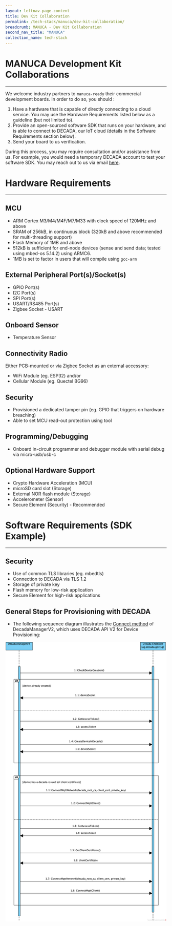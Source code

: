 ```yaml
---
layout: leftnav-page-content
title: Dev Kit Collaboration
permalink: /tech-stack/manuca/dev-kit-collaboration/
breadcrumb: MANUCA - Dev Kit Collaboration
second_nav_title: "MANUCA"
collection_name: tech-stack
---
```


# MANUCA Development Kit Collaborations
---
We welcome industry partners to `manuca-ready` their commercial development boards.
In order to do so, you should :
1. Have a hardware that is capable of directly connecting to a cloud service. You may use the Hardware Requirements listed below as a guideline (but not limited to).
2. Provide an open-sourced software SDK that runs on your hardware, and is able to connect to DECADA, our IoT cloud (details in the Software Requirements section below).
3. Send your board to us verification.
 
During this process, you may require consultation and/or assistance from us. For example, you would need a temporary DECADA account to test your software SDK. You may reach out to us via email [here](https://www.siot.gov.sg/contact-us/).
#
# Hardware Requirements
---
## MCU
- ARM Cortex M3/M4/M4F/M7/M33 with clock speed of 120MHz and above
- SRAM of 256kB, in continuous block (320kB and above recommended for multi-threading support)
- Flash Memory of 1MB and above
- 512kB is sufficient for end-node devices (sense and send data; tested using mbed-os 5.14.2) using ARMC6.
- 1MB is set to factor in users that will compile using `gcc-arm`

## External Peripheral Port(s)/Socket(s)
- GPIO Port(s)
- I2C Port(s)
- SPI Port(s)
- USART/RS485 Port(s)
- Zigbee Socket - USART

## Onboard Sensor
- Temperature Sensor 

## Connectivity Radio 
Either PCB-mounted or via Zigbee Socket as an external accessory:
- WiFi Module (eg. ESP32) and/or
- Cellular Module (eg. Quectel BG96)

## Security
- Provisioned a dedicated tamper pin (eg. GPIO that triggers on hardware breaching)
- Able to set MCU read-out protection using tool

## Programming/Debugging
- Onboard in-circuit programmer and debugger module with serial debug via micro-usb/usb-c

## Optional Hardware Support
- Crypto Hardware Acceleration (MCU)
- microSD card slot (Storage)
- External NOR flash module (Storage)
- Accelerometer (Sensor)
- Secure Element (Security) - Recommended
  
#
# Software Requirements (SDK Example)
---
## Security
- Use of common TLS libraries (eg. mbedtls)
- Connection to DECADA via TLS 1.2
- Storage of private key
- Flash memory for low-risk application
- Secure Element for high-risk applications

## General Steps for Provisioning with DECADA
- The following sequence diagram illustrates the [Connect method](https://github.com/GovTechSIOT/stack-manuca-os/blob/master/src/DecadaManagerV2/decada_manager_v2.cpp#L27) of DecadaManagerV2, which uses DECADA API V2 for Device Provisioning:

![Sequence Diagram](/images/manuca/intro/decadamanagerv2_connect_seq_diagram.png)
